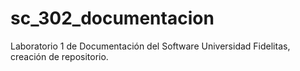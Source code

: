 # sc_302_documentacion
Laboratorio 1 de Documentación del Software Universidad Fidelitas, creación de repositorio.
